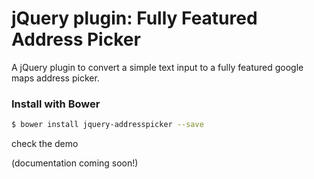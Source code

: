 # jQuery plugin: Fully Featured Address Picker

A jQuery plugin to convert a simple text input to a fully featured google maps address picker.


### Install with Bower

```bash
$ bower install jquery-addresspicker --save
```

check the demo

(documentation coming soon!)
